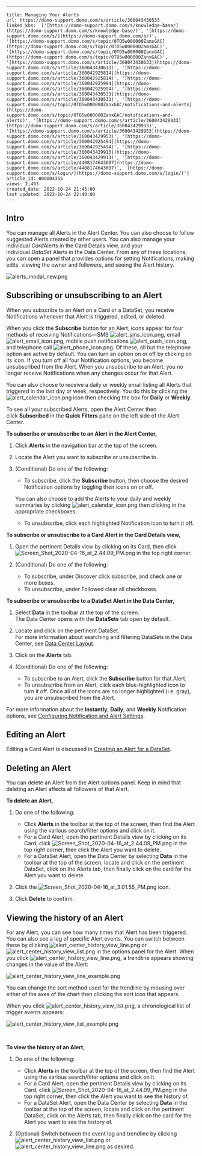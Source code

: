 ---
    title: Managing Your Alerts
    url: https://domo-support.domo.com/s/article/360043430533
    linked_kbs:  ['[https://domo-support.domo.com/s/knowledge-base/](https://domo-support.domo.com/s/knowledge-base/)', '[https://domo-support.domo.com/s/](https://domo-support.domo.com/s/)', '[https://domo-support.domo.com/s/topic/0TO5w000000ZamsGAC](https://domo-support.domo.com/s/topic/0TO5w000000ZamsGAC)', '[https://domo-support.domo.com/s/topic/0TO5w000000ZanxGAC](https://domo-support.domo.com/s/topic/0TO5w000000ZanxGAC)', '[https://domo-support.domo.com/s/article/360043430633](https://domo-support.domo.com/s/article/360043430633)', '[https://domo-support.domo.com/s/article/360042925814](https://domo-support.domo.com/s/article/360042925814)', '[https://domo-support.domo.com/s/article/360042925994](https://domo-support.domo.com/s/article/360042925994)', '[https://domo-support.domo.com/s/article/360043430533](https://domo-support.domo.com/s/article/360043430533)', '[https://domo-support.domo.com/s/topic/0TO5w000000ZanxGAC/notifications-and-alerts](https://domo-support.domo.com/s/topic/0TO5w000000ZanxGAC/notifications-and-alerts)', '[https://domo-support.domo.com/s/article/360043429933](https://domo-support.domo.com/s/article/360043429933)', '[https://domo-support.domo.com/s/article/360043429953](https://domo-support.domo.com/s/article/360043429953)', '[https://domo-support.domo.com/s/article/360042925494](https://domo-support.domo.com/s/article/360042925494)', '[https://domo-support.domo.com/s/article/360043429913](https://domo-support.domo.com/s/article/360043429913)', '[https://domo-support.domo.com/s/article/4408174643607](https://domo-support.domo.com/s/article/4408174643607)', '[https://domo-support.domo.com/s/login/](https://domo-support.domo.com/s/login/)']
    article_id: 000004355
    views: 2,493
    created_date: 2022-10-24 21:45:00
    last updated: 2022-10-24 22:40:00
    ---



Intro
-----


You can manage all Alerts in the Alert Center. You can also choose to follow suggested Alerts created by other users. You can also manage your individual *Card*Alerts in the Card Details view, and your individual *DataSet* Alerts in the Data Center. From any of these locations, you can open a panel that provides options for setting Notifications, making edits, viewing the owner and followers, and seeing the Alert history.


![alerts_modal_new.png](alerts_modal_new.png)


Subscribing or unsubscribing to an Alert
----------------------------------------


When you subscribe to an Alert on a Card or a DataSet, you receive Notifications whenever that Alert is triggered, edited, or deleted.


When you click the **Subscribe** button for an Alert, icons appear for four methods of receiving Notifications—SMS ![alert_sms_icon.png](alert_sms_icon.png), email ![alert_email_icon.png](alert_email_icon.png), mobile push notifications ![alert_push_icon.png](alert_push_icon.png), and telephone call ![alert_phone_icon.png](alert_phone_icon.png). Of these, all but the telephone option are active by default. You can turn an option on or off by clicking on its icon. If you turn off all four Notification options, you become unsubscribed from the Alert. When you unsubscribe to an Alert, you no longer receive Notifications when any changes occur for that Alert.   


You can also choose to receive a daily or weekly email listing all Alerts that triggered in the last day or week, respectively. You do this by clicking the ![alert_calendar_icon.png](alert_calendar_icon.png) icon then checking the box for **Daily** or **Weekly**. 


To see all your subscribed Alerts, open the Alert Center then click **Subscribed** in the **Quick Filters** pane on the left side of the Alert Center. 


**To subscribe or unsubscribe to an Alert in the Alert Center,**


1. Click **Alerts** in the navigation bar at the top of the screen.
2. Locate the Alert you want to subscribe or unsubscribe to.
3. (Conditional) Do one of the following:


	* To subscribe, click the **Subscribe** button, then choose the desired Notification options by toggling their icons on or off.   
	   
	 You can also choose to add the Alerts to your daily and weekly summaries by clicking ![alert_calendar_icon.png](alert_calendar_icon.png) then clicking in the appropriate checkboxes.
	* To unsubscribe, click each highlighted Notification icon to turn it off.


**To subscribe or unsubscribe to a Card Alert in the Card Details view,**


1. Open the pertinent Details view by clicking on its Card, then click ![Screen_Shot_2020-04-16_at_2.44.09_PM.png](Screen_Shot_2020-04-16_at_2.44.09_PM.png) in the top right corner.
2. (Conditional) Do one of the following:


	* To subscribe, under Discover click subscribe, and check one or more boxes.
	* To unsubscribe, under Followed clear all checkboxes.


**To subscribe or unsubscribe to a DataSet Alert in the Data Center,**


1. Select **Data** in the toolbar at the top of the screen.  
 The Data Center opens with the ****DataSets**** tab open by default.
2. Locate and click on the pertinent DataSet.  
 For more information about searching and filtering DataSets in the Data Center, see [Data Center Layout](/s/article/360043430633 "Data Center Layout").
3. Click on the **Alerts** tab.
4. (Conditional) Do one of the following:


	* To subscribe to an Alert, click the **Subscribe** button for that Alert.
	* To unsubscribe from an Alert, click each blue-highlighted icon to turn it off. Once all of the icons are no longer highlighted (i.e. gray), you are unsubscribed from the Alert.


For more information about the **Instantly**, **Daily**, and **Weekly** Notification options, see [Configuring Notification and Alert Settings](/s/article/360042925814 "Configuring Notification and Alert Settings"). 


Editing an Alert
----------------


Editing a Card Alert is discussed in [Creating an Alert for a DataSet](/s/article/360042925994 "Creating a Custom Alert for a KPI Card").


Deleting an Alert
-----------------


You can delete an Alert from the Alert options panel. Keep in mind that deleting an Alert affects all followers of that Alert.


**To delete an Alert,**


1. Do one of the following:


	* Click **Alerts** in the toolbar at the top of the screen, then find the Alert using the various search/filter options and click on it.
	* For a Card Alert, open the pertinent Details view by clicking on its Card, click ![Screen_Shot_2020-04-16_at_2.44.09_PM.png](Screen_Shot_2020-04-16_at_2.44.09_PM.png) in the top right corner, then click the Alert you want to delete.
	* For a DataSet Alert, open the Data Center by selecting **Data** in the toolbar at the top of the screen, locate and click on the pertinent DataSet, click on the Alerts tab, then finally click on the card for the Alert you want to delete.
2. Click the ![Screen_Shot_2020-04-16_at_3.01.55_PM.png](Screen_Shot_2020-04-16_at_3.01.55_PM.png) icon.
3. Click **Delete** to confirm.


Viewing the history of an Alert
-------------------------------


For any Alert, you can see how many times that Alert has been triggered. You can also see a log of specific Alert events. You can switch between these by clicking ![alert_center_history_view_line.png](alert_center_history_view_line.png) or ![alert_center_history_view_list.png](alert_center_history_view_list.png) in the options panel for the Alert. When you click ![alert_center_history_view_line.png](alert_center_history_view_line.png), a trendline appears showing changes in the value of the Alert:  
   
![alert_center_history_view_line_example.png](alert_center_history_view_line_example.png)  
   
 You can change the sort method used for the trendline by mousing over either of the axes of the chart then clicking the sort icon that appears.   
   
 When you click ![alert_center_history_view_list.png](alert_center_history_view_list.png), a chronological list of trigger events appears:  
   
![alert_center_history_view_list_example.png](alert_center_history_view_list_example.png)


 


**To view the history of an Alert,**


1. Do one of the following:


	* Click **Alerts** in the toolbar at the top of the screen, then find the Alert using the various search/filter options and click on it.
	* For a Card Alert, open the pertinent Details view by clicking on its Card, click ![Screen_Shot_2020-04-16_at_2.44.09_PM.png](Screen_Shot_2020-04-16_at_2.44.09_PM.png) in the top right corner, then click the Alert you want to see the history of.
	* For a DataSet Alert, open the Data Center by selecting ****Data**** in the toolbar at the top of the screen, locate and click on the pertinent DataSet, click on the Alerts tab, then finally click on the card for the Alert you want to see the history of.
2. (Optional) Switch between the event log and trendline by clicking ![alert_center_history_view_list.png](alert_center_history_view_list.png) or ![alert_center_history_view_line.png](alert_center_history_view_line.png) as desired.
